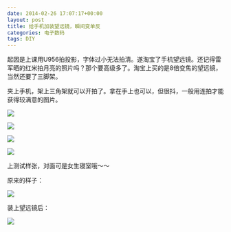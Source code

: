 ```yaml
---
date: 2014-02-26 17:07:17+00:00
layout: post
title: 给手机加装望远镜，瞬间变单反
categories: 电子数码
tags: DIY 
---
```


起因是上课用U956拍投影，字体过小无法拍清。遂淘宝了手机望远镜。还记得雷军晒的红米拍月亮的照片吗？那个要高级多了。淘宝上买的是8倍变焦的望远镜，当然还要了三脚架。

夹上手机，架上三角架就可以开拍了。拿在手上也可以，但很抖，一般用连拍才能获得较满意的图片。

![](https://raw2.github.com/xulihang/xulihang.github.io/master/album/telescope/1.jpg)

![](https://raw2.github.com/xulihang/xulihang.github.io/master/album/telescope/2.jpg)

![](https://raw2.github.com/xulihang/xulihang.github.io/master/album/telescope/3.jpg)

![](https://raw2.github.com/xulihang/xulihang.github.io/master/album/telescope/4.jpg)

上测试样张，对面可是女生寝室哦～～

原来的样子：

![](https://raw2.github.com/xulihang/xulihang.github.io/master/album/telescope/before.jpg)

装上望远镜后：

![](https://raw2.github.com/xulihang/xulihang.github.io/master/album/telescope/after.jpg)